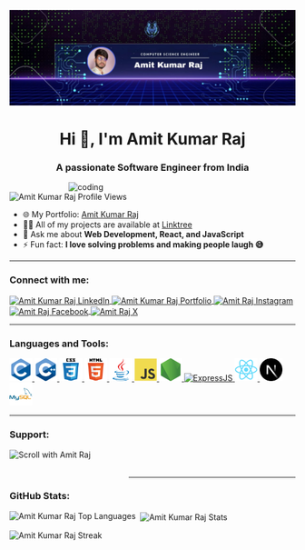 ![logo](https://github.com/amitrajstm/amitrajstm/blob/main/Github%20Banner.jpg)
<h1 align="center">Hi 👋, I'm Amit Kumar Raj</h1>
<h3 align="center">A passionate Software Engineer from India</h3>

<img align="right" alt="coding" width="400" src="https://user-images.githubusercontent.com/55389276/140866485-8fb1c876-9a8f-4d6a-98dc-08c4981eaf70.gif">

<p align="left">
    <img src="https://komarev.com/ghpvc/?username=amitrajstm&label=Profile%20views&color=0e75b6&style=flat" alt="Amit Kumar Raj Profile Views" />
</p>

- 🌐 My Portfolio: [Amit Kumar Raj](https://amitkumarraj.vercel.app/)  
- 👨‍💻 All of my projects are available at [Linktree](https://linktr.ee/amitrajstm)  
- 💬 Ask me about **Web Development, React, and JavaScript**  
- ⚡ Fun fact: **I love solving problems and making people laugh 😅**

---

<h3 align="left">Connect with me:</h3>
<p align="left">
    <a href="https://www.linkedin.com/in/amitkumarraj1/" target="blank">
        <img align="center" src="https://raw.githubusercontent.com/rahuldkjain/github-profile-readme-generator/master/src/images/icons/Social/linked-in-alt.svg" alt="Amit Kumar Raj LinkedIn" height="30" width="40" />
    </a>
    <a href="https://amitkumarraj.vercel.app/" target="blank">
        <img align="center" src="https://img.icons8.com/ios-filled/50/007bff/briefcase.png" alt="Amit Kumar Raj Portfolio" height="30" width="40" />
    </a>
    <a href="https://www.instagram.com/amitraj_stm/" target="blank">
        <img align="center" src="https://raw.githubusercontent.com/rahuldkjain/github-profile-readme-generator/master/src/images/icons/Social/instagram.svg" alt="Amit Raj Instagram" height="30" width="40" />
    </a>
    <a href="https://www.facebook.com/englishconversationinsitamarhi/" target="blank">
        <img align="center" src="https://raw.githubusercontent.com/rahuldkjain/github-profile-readme-generator/master/src/images/icons/Social/facebook.svg" alt="Amit Raj Facebook" height="30" width="40" />
    </a>
    <a href="https://x.com/Amit_Raj_Stm" target="blank">
        <img align="center" src="https://raw.githubusercontent.com/rahuldkjain/github-profile-readme-generator/master/src/images/icons/Social/twitter.svg" alt="Amit Raj X" height="30" width="40" />
    </a>
</p>

---

<h3 align="left">Languages and Tools:</h3>
<p align="left">
    <a href="https://www.cprogramming.com/" target="_blank" rel="noreferrer">
        <img src="https://raw.githubusercontent.com/devicons/devicon/master/icons/c/c-original.svg" alt="C" width="40" height="40"/>
    </a>
    <a href="https://www.w3schools.com/cpp/" target="_blank" rel="noreferrer">
        <img src="https://raw.githubusercontent.com/devicons/devicon/master/icons/cplusplus/cplusplus-original.svg" alt="C++" width="40" height="40"/>
    </a>
    <a href="https://www.w3schools.com/css/" target="_blank" rel="noreferrer">
        <img src="https://raw.githubusercontent.com/devicons/devicon/master/icons/css3/css3-original-wordmark.svg" alt="CSS3" width="40" height="40"/>
    </a>
    <a href="https://www.w3.org/html/" target="_blank" rel="noreferrer">
        <img src="https://raw.githubusercontent.com/devicons/devicon/master/icons/html5/html5-original-wordmark.svg" alt="HTML5" width="40" height="40"/>
    </a>
    <a href="https://www.java.com" target="_blank" rel="noreferrer">
        <img src="https://raw.githubusercontent.com/devicons/devicon/master/icons/java/java-original.svg" alt="Java" width="40" height="40"/>
    </a>
    <a href="https://developer.mozilla.org/en-US/docs/Web/JavaScript" target="_blank" rel="noreferrer">
        <img src="https://raw.githubusercontent.com/devicons/devicon/master/icons/javascript/javascript-original.svg" alt="JavaScript" width="40" height="40"/>
    </a>
    <a href="https://nodejs.org/" target="_blank" rel="noreferrer">
        <img src="https://raw.githubusercontent.com/devicons/devicon/master/icons/nodejs/nodejs-original.svg" alt="NodeJS" width="40" height="40"/>
    </a>
    <a href="https://expressjs.com/" target="_blank" rel="noreferrer">
        <img src="https://encrypted-tbn0.gstatic.com/images?q=tbn:ANd9GcRCN_L-y9vq_eXdROfWn-VZ__SrQNSPzrVHyw&s" alt="ExpressJS" width="40" height="40"/>
    </a>
    <a href="https://reactjs.org/" target="_blank" rel="noreferrer">
        <img src="https://raw.githubusercontent.com/devicons/devicon/master/icons/react/react-original.svg" alt="React" width="40" height="40"/>
    </a>
    <a href="https://nextjs.org/" target="_blank" rel="noreferrer">
        <img src="https://raw.githubusercontent.com/devicons/devicon/master/icons/nextjs/nextjs-original.svg" alt="NextJS" width="40" height="40"/>
    </a>
    <a href="https://www.mysql.com/" target="_blank" rel="noreferrer">
        <img src="https://raw.githubusercontent.com/devicons/devicon/master/icons/mysql/mysql-original-wordmark.svg" alt="MySQL" width="40" height="40"/>
    </a>
</p>

---

<h3 align="left">Support:</h3>
<p>
    <a href="https://www.youtube.com/@ScrollwithAmitRaj">
        <img align="left" src="https://cdn.buymeacoffee.com/buttons/v2/default-yellow.png" height="50" width="210" alt="Scroll with Amit Raj" />
    </a>
</p>
<br><br>

---

<h3 align="left">GitHub Stats:</h3>
<p>
    <img align="left" src="https://github-readme-stats.vercel.app/api/top-langs?username=amitrajstm&show_icons=true&locale=en&layout=compact" alt="Amit Kumar Raj Top Languages" />
</p>

<p>&nbsp;
    <img align="center" src="https://github-readme-stats.vercel.app/api?username=amitrajstm&show_icons=true&locale=en" alt="Amit Kumar Raj Stats" />
</p>

<p>
    <img align="center" src="https://github-readme-streak-stats.herokuapp.com/?user=amitrajstm" alt="Amit Kumar Raj Streak" />
</p>
